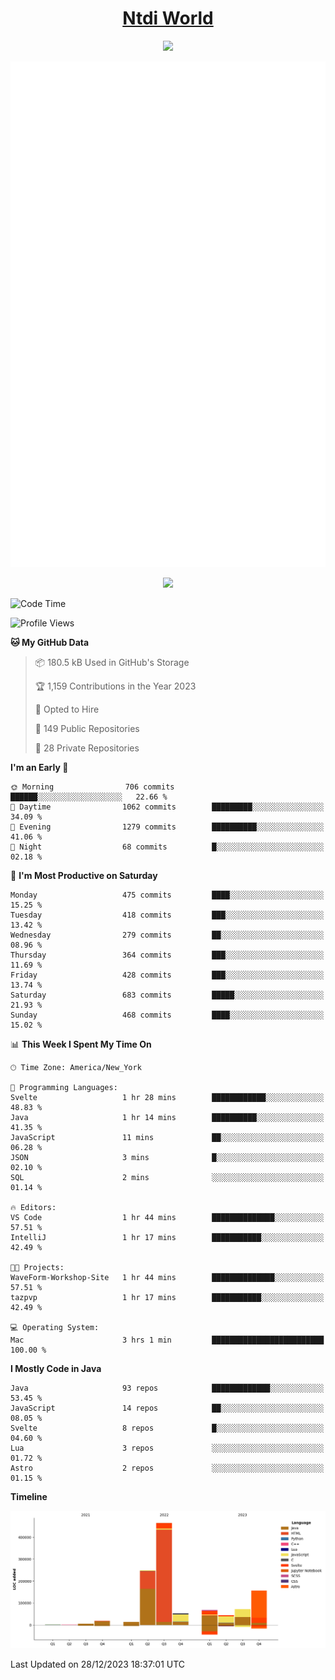 <h1 align="center"><a href="https://www.ntdi.world">Ntdi World</a></h1>
<p align="center">
  <a href="https://github.com/n-tdi"><img src="https://readme-typing-svg.herokuapp.com?lines=FullStack+Developer;Web+Developer;Open-Source+Enthusiast;Java+Developer;Spigot-API%20Developer;&center=true&width=500&height=50"></a>
</p>

<div align="center">
  <img src="/github-metrics.svg"></img>
  
  <img src="https://komarev.com/ghpvc/?username=n-tdi&color=green"></img>
</div>

<!-- May use later.. idk -->
<!-- <a href="http://www.github.com/n-tdi"><img src="https://github-readme-stats.vercel.app/api?username=n-tdi&show_icons=true&hide=&count_private=true&title_color=0891b2&text_color=ffffff&icon_color=0891b2&bg_color=1c1917&hide_border=true&show_icons=true" alt="n-tdi's GitHub stats" /></a> -->

<!--START_SECTION:waka-->
![Code Time](http://img.shields.io/badge/Code%20Time-324%20hrs%2045%20mins-blue)

![Profile Views](http://img.shields.io/badge/Profile%20Views-0-blue)

**🐱 My GitHub Data** 

> 📦 180.5 kB Used in GitHub's Storage 
 > 
> 🏆 1,159 Contributions in the Year 2023
 > 
> 💼 Opted to Hire
 > 
> 📜 149 Public Repositories 
 > 
> 🔑 28 Private Repositories 
 > 
**I'm an Early 🐤** 

```text
🌞 Morning                706 commits         ██████░░░░░░░░░░░░░░░░░░░   22.66 % 
🌆 Daytime                1062 commits        █████████░░░░░░░░░░░░░░░░   34.09 % 
🌃 Evening                1279 commits        ██████████░░░░░░░░░░░░░░░   41.06 % 
🌙 Night                  68 commits          █░░░░░░░░░░░░░░░░░░░░░░░░   02.18 % 
```
📅 **I'm Most Productive on Saturday** 

```text
Monday                   475 commits         ████░░░░░░░░░░░░░░░░░░░░░   15.25 % 
Tuesday                  418 commits         ███░░░░░░░░░░░░░░░░░░░░░░   13.42 % 
Wednesday                279 commits         ██░░░░░░░░░░░░░░░░░░░░░░░   08.96 % 
Thursday                 364 commits         ███░░░░░░░░░░░░░░░░░░░░░░   11.69 % 
Friday                   428 commits         ███░░░░░░░░░░░░░░░░░░░░░░   13.74 % 
Saturday                 683 commits         █████░░░░░░░░░░░░░░░░░░░░   21.93 % 
Sunday                   468 commits         ████░░░░░░░░░░░░░░░░░░░░░   15.02 % 
```


📊 **This Week I Spent My Time On** 

```text
🕑︎ Time Zone: America/New_York

💬 Programming Languages: 
Svelte                   1 hr 28 mins        ████████████░░░░░░░░░░░░░   48.83 % 
Java                     1 hr 14 mins        ██████████░░░░░░░░░░░░░░░   41.35 % 
JavaScript               11 mins             ██░░░░░░░░░░░░░░░░░░░░░░░   06.28 % 
JSON                     3 mins              █░░░░░░░░░░░░░░░░░░░░░░░░   02.10 % 
SQL                      2 mins              ░░░░░░░░░░░░░░░░░░░░░░░░░   01.14 % 

🔥 Editors: 
VS Code                  1 hr 44 mins        ██████████████░░░░░░░░░░░   57.51 % 
IntelliJ                 1 hr 17 mins        ███████████░░░░░░░░░░░░░░   42.49 % 

🐱‍💻 Projects: 
WaveForm-Workshop-Site   1 hr 44 mins        ██████████████░░░░░░░░░░░   57.51 % 
tazpvp                   1 hr 17 mins        ███████████░░░░░░░░░░░░░░   42.49 % 

💻 Operating System: 
Mac                      3 hrs 1 min         █████████████████████████   100.00 % 
```

**I Mostly Code in Java** 

```text
Java                     93 repos            █████████████░░░░░░░░░░░░   53.45 % 
JavaScript               14 repos            ██░░░░░░░░░░░░░░░░░░░░░░░   08.05 % 
Svelte                   8 repos             █░░░░░░░░░░░░░░░░░░░░░░░░   04.60 % 
Lua                      3 repos             ░░░░░░░░░░░░░░░░░░░░░░░░░   01.72 % 
Astro                    2 repos             ░░░░░░░░░░░░░░░░░░░░░░░░░   01.15 % 
```



**Timeline**

![Lines of Code chart](https://raw.githubusercontent.com/n-tdi/n-tdi/main/assets/bar_graph.png)


 Last Updated on 28/12/2023 18:37:01 UTC
<!--END_SECTION:waka-->
